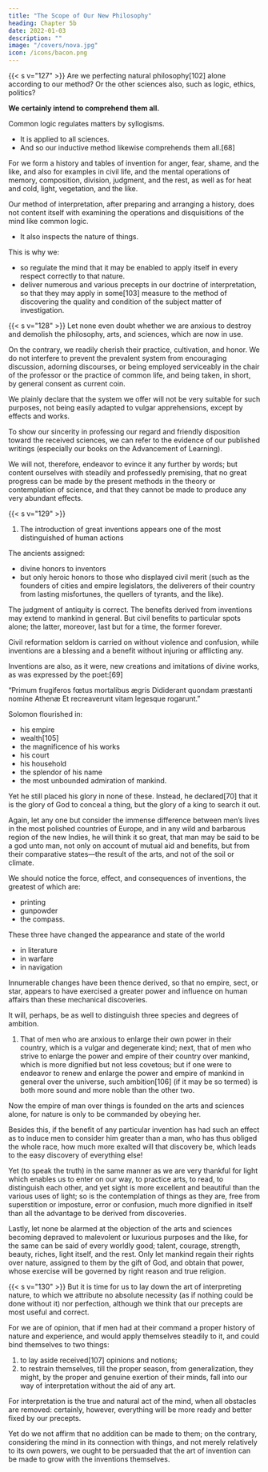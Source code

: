```yaml
---
title: "The Scope of Our New Philosophy"
heading: Chapter 5b
date: 2022-01-03
description: ""
image: "/covers/nova.jpg"
icon: /icons/bacon.png
---
```



{{< s v="127" >}} Are we perfecting natural philosophy[102] alone according to our method? Or the other sciences also, such as logic, ethics, politics? 

**We certainly intend to comprehend them all.**

Common logic regulates matters by syllogisms.
- It is applied <!-- not only to natural, but also to every other --> to all sciences. 
- And so our inductive method likewise comprehends them all.[68] 

For we form a history and tables of invention for anger, fear, shame, and the like, and also for examples in civil life, and the mental operations of memory, composition, division, judgment, and the rest, as well as for heat and cold, light, vegetation, and the like. 

Our method of interpretation, after preparing and arranging a history, does not content itself with examining the operations and disquisitions of the mind like common logic. 
- It also inspects the nature of things. 

This is why we:
- so regulate the mind that it may be enabled to apply itself in every respect correctly to that nature.
- deliver numerous and various precepts in our doctrine of interpretation, so that they may apply in some[103] measure to the method of discovering the quality and condition of the subject matter of investigation.

{{< s v="128" >}} Let none even doubt whether we are anxious to destroy and demolish the philosophy, arts, and sciences, which are now in use. 

On the contrary, we readily cherish their practice, cultivation, and honor. We do not interfere to prevent the prevalent system from encouraging discussion, adorning discourses, or being employed serviceably in the chair of the professor or the practice of common life, and being taken, in short, by general consent as current coin. 

We plainly declare that the system we offer will not be very suitable for such purposes, not being easily adapted to vulgar apprehensions, except by effects and works. 

To show our sincerity in professing our regard and friendly disposition toward the received sciences, we can refer to the evidence of our published writings (especially our books on the Advancement of Learning).

We will not, therefore, endeavor to evince it any further by words; but content ourselves with steadily and professedly premising, that no great progress can be made by the present methods in the theory or contemplation of science, and that they cannot be made to produce any very abundant effects.


{{< s v="129" >}}  <!-- Had we performed and completely accomplished the whole, without frequently calling in others to assist in our labors, we should then have refrained from saying any more, lest we should be thought to extol our own deserts. Since, however, the[104] industry of others must be quickened, and their courage roused and inflamed, it is right to recall some points to their memory. -->

1. The introduction of great inventions appears one of the most distinguished of human actions

The ancients assigned:
- divine honors to inventors
- but only heroic honors to those who displayed civil merit (such as the founders of cities and empire legislators, the deliverers of their country from lasting misfortunes, the quellers of tyrants, and the like).

The judgment of antiquity is correct. The benefits derived from inventions may extend to mankind in general. But civil benefits to particular spots alone; the latter, moreover, last but for a time, the former forever. 

Civil reformation seldom is carried on without violence and confusion, while inventions are a blessing and a benefit without injuring or afflicting any.

Inventions are also, as it were, new creations and imitations of divine works, as was expressed by the poet:[69]

“Primum frugiferos fœtus mortalibus ægris
Dididerant quondam præstanti nomine Athenæ
Et recreaverunt vitam legesque rogarunt.”


Solomon flourished in:
- his empire
- wealth[105]
- the magnificence of his works
- his court
- his household
- the splendor of his name
- the most unbounded admiration of mankind.

Yet he still placed his glory in none of these. Instead, he declared[70] that it is the glory of God to conceal a thing, but the glory of a king to search it out.

Again, let any one but consider the immense difference between men’s lives in the most polished countries of Europe, and in any wild and barbarous region of the new Indies, he will think it so great, that man may be said to be a god unto man, not only on account of mutual aid and benefits, but from their comparative states—the result of the arts, and not of the soil or climate.

We should notice the force, effect, and consequences of inventions, the greatest of which are:
- <!--  which are nowhere more conspicuous than in those three which were unknown to the ancients; namely, --> printing
- gunpowder
- the compass. 

These three have changed the appearance and state of the world
- in literature
- in warfare
- in navigation

Innumerable changes have been thence derived, so that no empire, sect, or star, appears to have exercised a greater power and influence on human affairs than these mechanical discoveries.

It will, perhaps, be as well to distinguish three species and degrees of ambition. 

1. That of men who are anxious to enlarge their own power in their country, which is a vulgar and degenerate kind; next, that of men who strive to enlarge the power and empire of their country over mankind, which is more dignified but not less covetous; but if one were to endeavor to renew and enlarge the power and empire of mankind in general over the universe, such ambition[106] (if it may be so termed) is both more sound and more noble than the other two. 

Now the empire of man over things is founded on the arts and sciences alone, for nature is only to be commanded by obeying her.

Besides this, if the benefit of any particular invention has had such an effect as to induce men to consider him greater than a man, who has thus obliged the whole race, how much more exalted will that discovery be, which leads to the easy discovery of everything else! 

Yet (to speak the truth) in the same manner as we are very thankful for light which enables us to enter on our way, to practice arts, to read, to distinguish each other, and yet sight is more excellent and beautiful than the various uses of light; so is the contemplation of things as they are, free from superstition or imposture, error or confusion, much more dignified in itself than all the advantage to be derived from discoveries.

Lastly, let none be alarmed at the objection of the arts and sciences becoming depraved to malevolent or luxurious purposes and the like, for the same can be said of every worldly good; talent, courage, strength, beauty, riches, light itself, and the rest. Only let mankind regain their rights over nature, assigned to them by the gift of God, and obtain that power, whose exercise will be governed by right reason and true religion.


{{< s v="130" >}} But it is time for us to lay down the art of interpreting nature, to which we attribute no absolute necessity (as if nothing could be done without it) nor perfection, although we think that our precepts are most useful and correct. 

For we are of opinion, that if men had at their command a proper history of nature and experience, and would apply themselves steadily to it, and could bind themselves to two things: 

1. to lay aside received[107] opinions and notions; 
2. to restrain themselves, till the proper season, from generalization, they might, by the proper and genuine exertion of their minds, fall into our way of interpretation without the aid of any art. 

For interpretation is the true and natural act of the mind, when all obstacles are removed: certainly, however, everything will be more ready and better fixed by our precepts.

Yet do we not affirm that no addition can be made to them; on the contrary, considering the mind in its connection with things, and not merely relatively to its own powers, we ought to be persuaded that the art of invention can be made to grow with the inventions themselves.
